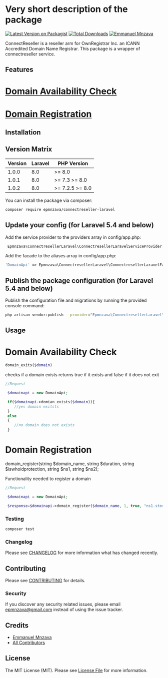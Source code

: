 # Very short description of the package

[![Latest Version on Packagist](https://img.shields.io/packagist/v/epmnzava/connectreseller-laravel.svg?style=flat-square)](https://packagist.org/packages/epmnzava/connectreseller-laravel)
[![Total Downloads](https://img.shields.io/packagist/dt/epmnzava/connectreseller-laravel.svg?style=flat-square)](https://packagist.org/packages/epmnzava/connectreseller-laravel)
[![Emmanuel Mnzava](https://img.shields.io/badge/Author-Emmanuel%20Mnzava-green)](mailto:epmnzava@gmail.com)


ConnectReseller is a reseller arm for OwnRegistrar Inc. an ICANN Accredited Domain Name Registrar. This package is a wrapper of connectreseller service.

## Features

# [Domain Availability Check](#domain-availability-check)

# [Domain Registration](#domain-registration)


## Installation

## Version Matrix

Version | Laravel   | PHP Version
------- | --------- | ------------
1.0.0   | 8.0       | >= 8.0 
1.0.1   | 8.0       | >= 7.3 >= 8.0
1.0.2   | 8.0       | >= 7.2.5 >= 8.0

You can install the package via composer:

```bash
composer require epmnzava/connectreseller-laravel
```
## Update your config (for Laravel 5.4 and below)

Add the service provider to the providers array in config/app.php:

```php
 Epmnzava\ConnectresellerLaravel\ConnectresellerLaravelServiceProvider::class,
```
Add the facade to the aliases array in config/app.php:

```php
'DomainApi' => Epmnzava\ConnectresellerLaravel\ConnectresellerLaravelFacade::class,
```

## Publish the package configuration (for Laravel 5.4 and below)

Publish the configuration file and migrations by running the provided console command:

```bash
php artisan vendor:publish --provider="Epmnzava\ConnectresellerLaravel\ConnectresellerLaravelServiceProvider"
```

## Usage

# Domain Availability Check 

```php
domain_exits($domain)
```

checks if a domain exists returns true if it exists and false if it does not exit



``` php
//Request

 $domainapi = new DomainApi;

 if($domainapi->domian_exists($domain)){
 	//yes domain exitsts
 }
 else
 {
 	//no domain does not exists
 }


```


# Domain Registration

domain_register(string $domain_name, string $duration, string $iswhoidprotection, string $ns1, string $ns2);

Functionality needed to register a domain 



``` php
//Request

 $domainapi = new DomainApi;

 $response=$domainapi->domain_register($domain_name, 1, true, "ns1.storewid.com", "ns2.storewid.com");


```





### Testing

``` bash
composer test
```

### Changelog

Please see [CHANGELOG](CHANGELOG.md) for more information what has changed recently.

## Contributing

Please see [CONTRIBUTING](CONTRIBUTING.md) for details.

### Security

If you discover any security related issues, please email epmnzava@gmail.com instead of using the issue tracker.

## Credits

- [Emmanuel Mnzava](https://github.com/dbrax)
- [All Contributors](../../contributors)

## License

The MIT License (MIT). Please see [License File](LICENSE.md) for more information.

